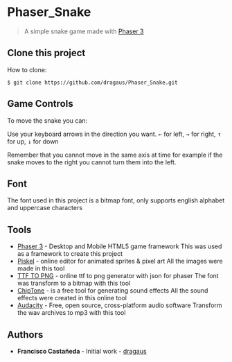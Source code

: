 # Phaser_Snake

>A simple snake game made with [Phaser 3][phsr]

## Clone this project

How to clone:

```
$ git clone https://github.com/dragaus/Phaser_Snake.git
```

## Game Controls

To move the snake you can:

Use your keyboard arrows in the direction you want.
<kbd>←</kbd> for left, <kbd>→</kbd> for right, <kbd>↑</kbd> for up, <kbd>↓</kbd> for down

Remember that you cannot move in the same axis at time for example if the snake moves to the right you cannot turn them into the left.

## Font
The font used in this project is a bitmap font, only supports english alphabet and uppercase characters


## Tools
* [Phaser 3][phsr] - Desktop and Mobile HTML5 game framework
This was used as a framework to create this project
* [Piskel][psk] - online editor for animated sprites & pixel art
All the images were made in this tool
* [TTF TO PNG][ttf] - online ttf to png generator with json for phaser
The font was transform to a bitmap with this tool
* [ChipTone][cht] - is a free tool for generating sound effects
All the sound effects were created in this online tool
* [Audacity][au] - Free, open source, cross-platform audio software
Transform the wav archives to mp3 with this tool



## Authors

* **Francisco Castañeda** - Initial work - [dragaus](https://github.com/dragaus)

[phsr]: https://phaser.io/
[psk]: https://www.piskelapp.com/
[ttf]: http://ttf2png.ga/
[cht]: https://sfbgames.com/chiptone/
[au]: https://www.audacityteam.org/